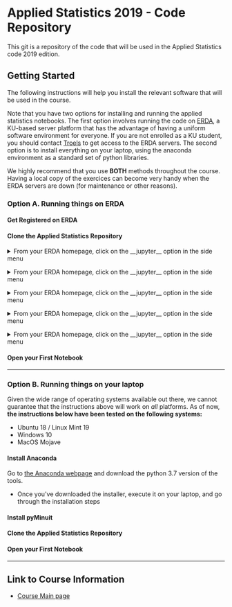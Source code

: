 # Applied Statistics 2019 - Code Repository

This git is a repository of the code that will be used in the Applied Statistics code 2019 edition.


## Getting Started

The following instructions will help you install the relevant software that will be used in the course.

Note that you have two options for installing and running the applied statistics notebooks. The first option involves running the code on [ERDA](https://erda.ku.dk), a KU-based server platform that has the advantage of having a uniform software environment for everyone. If you are not enrolled as a KU student, you should contact [Troels](mailto:petersen@nbi.dk) to get access to the ERDA servers. The second option is to install everything on your laptop, using the anaconda environment as a standard set of python libraries. 

We highly recommend that you use __BOTH__ methods throughout the course. Having a local copy of the exercices can become very handy when the ERDA servers are down (for maintenance or other reasons).

### Option A. Running things on ERDA

#### Get Registered on ERDA

#### Clone the Applied Statistics Repository

<p class="tab">
<details><summary>From your ERDA homepage, click on the __jupyter__ option in the side menu</summary>
<img src="/images/ERDA_step1.png"
	title="ERDA main menu"/>
</details>
</p>


<p class="tab">
<details><summary>From your ERDA homepage, click on the __jupyter__ option in the side menu</summary>
<img src="/images/ERDA_step2.png"
	title="ERDA main menu"/>
</details>
</p>


<p class="tab">
<details><summary>From your ERDA homepage, click on the __jupyter__ option in the side menu</summary>
<img src="/images/ERDA_step3.png"
	title="ERDA main menu"/>
</details>
</p>


<p class="tab">
<details><summary>From your ERDA homepage, click on the __jupyter__ option in the side menu</summary>
<img src="/images/ERDA_step4.png"
	title="ERDA main menu"/>
</details>
</p>

<p class="tab">
<details><summary>From your ERDA homepage, click on the __jupyter__ option in the side menu</summary>
<img src="/images/ERDA_step5.png"
	title="ERDA main menu"/>
</details>
</p>


#### Open your First Notebook

---

### Option B. Running things on your laptop

Given the wide range of operating systems available out there, we cannot guarantee that the instructions above will work on _all_ platforms. As of now, __the instructions below have been tested on the following systems:__

*	Ubuntu 18 / Linux Mint 19
*	Windows 10
*	MacOS Mojave

#### Install Anaconda

Go to [the Anaconda webpage](https://www.anaconda.com/distribution/) and download the python 3.7 version of the tools.

* Once you've downloaded the installer, execute it on your laptop, and go through the installation steps


#### Install pyMinuit



#### Clone the Applied Statistics Repository


#### Open your First Notebook

---

## Link to Course Information

*	[Course Main page](https://www.nbi.dk/~petersen/Teaching/AppliedStatistics2018.html)


[erda1]: https://github.com/bourdeet/AppStat2019/tree/master/images/ERDA_step1.png
[erda2]: https://github.com/bourdeet/AppStat2019/tree/master/images/ERDA_step2.png
[erda3]: https://github.com/bourdeet/AppStat2019/tree/master/images/ERDA_step3.png
[erda4]: https://github.com/bourdeet/AppStat2019/tree/master/images/ERDA_step4.png
[erda5]: https://github.com/bourdeet/AppStat2019/tree/master/images/ERDA_step5.png